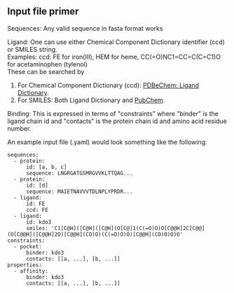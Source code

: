 ## Input file primer

Sequences: Any valid sequence in fasta format works

Ligand: One can use either Chemical Component Dictionary identifier (ccd) or SMILES string.<br/>
Examples: ccd: FE for iron(III), HEM for heme, CC(=O)NC1=CC=C(C=C1)O for acetaminophen (tylenol)<br/>
These can be searched by
  1. For Chemical Component Dictionary (ccd): [PDBeChem: Ligand Dictionary](https://www.ebi.ac.uk/pdbe-srv/pdbechem/).
  2. For SMILES: Both Ligand Dictionary and [PubChem](https://pubchem.ncbi.nlm.nih.gov/).

Binding: This is expressed in terms of "constraints" where "binder" is the ligand chain id and "contacts" is the protein chain id and amino acid residue number.

An example input file (.yaml) would look something like the following:
```
sequences:
  - protein:
      id: [a, b, c]
      sequence: LNGRGATGSMRGVVKLTTQAG...
  - protein:
      id: [d]
      sequence: MAIETNAVVVTDLNPLYPRDR...
  - ligand:
      id: FE
      ccd: FE
  - ligand:
      id: kdo3
      smiles: 'C1[C@H]([C@H]([C@H](O[C@]1(C(=O)O)O[C@@H]2C[C@@](O[C@@H]([C@@H]2O)[C@@H](CO)O)(C(=O)O)O)[C@@H](CO)O)O)O'
constraints:
  - pocket:
      binder: kdo3
      contacts: [[a, ...], [b, ...]]
properties:
  - affinity:
      binder: kdo3
      contacts: [[a, ...], [b, ...]]
```
